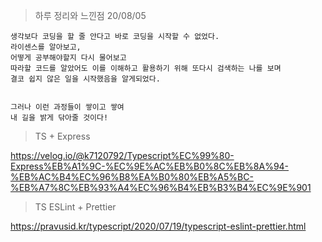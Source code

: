 > 하루 정리와 느낀점 20/08/05

```
생각보다 코딩을 할 줄 안다고 바로 코딩을 시작할 수 없었다.
라이센스를 알아보고,
어떻게 공부해야할지 다시 물어보고
따라할 코드를 알았어도 이를 이해하고 활용하기 위해 또다시 검색하는 나를 보며
결코 쉽지 않은 일을 시작했음을 알게되었다.


그러나 이런 과정들이 쌓이고 쌓여
내 길을 밝게 닦아줄 것이다!

```

> TS + Express

https://velog.io/@k7120792/Typescript%EC%99%80-Express%EB%A1%9C-%EC%9E%AC%EB%B0%8C%EB%8A%94-%EB%AC%B4%EC%96%B8%EA%B0%80%EB%A5%BC-%EB%A7%8C%EB%93%A4%EC%96%B4%EB%B3%B4%EC%9E%901

> TS ESLint + Prettier

https://pravusid.kr/typescript/2020/07/19/typescript-eslint-prettier.html
